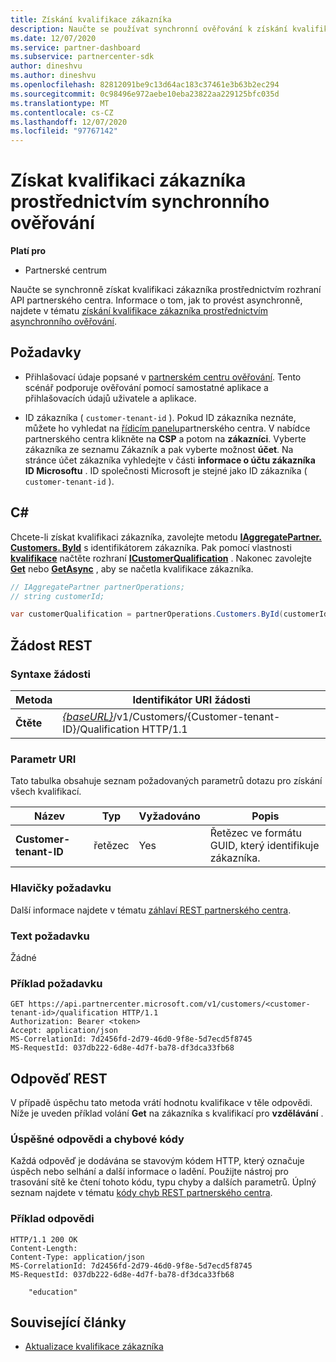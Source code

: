 ```yaml
---
title: Získání kvalifikace zákazníka
description: Naučte se používat synchronní ověřování k získání kvalifikace zákazníka prostřednictvím rozhraní API partnerského centra. Partneři to můžou použít k ověření zákazníků vzdělávání.
ms.date: 12/07/2020
ms.service: partner-dashboard
ms.subservice: partnercenter-sdk
author: dineshvu
ms.author: dineshvu
ms.openlocfilehash: 82812091be9c13d64ac183c37461e3b63b2ec294
ms.sourcegitcommit: 0c98496e972aebe10eba23822aa229125bfc035d
ms.translationtype: MT
ms.contentlocale: cs-CZ
ms.lasthandoff: 12/07/2020
ms.locfileid: "97767142"
---
```

# <a name="get-a-customers-qualification-via-synchronous-validation"></a>Získat kvalifikaci zákazníka prostřednictvím synchronního ověřování

**Platí pro**

- Partnerské centrum

Naučte se synchronně získat kvalifikaci zákazníka prostřednictvím rozhraní API partnerského centra. Informace o tom, jak to provést asynchronně, najdete v tématu [získání kvalifikace zákazníka prostřednictvím asynchronního ověřování](get-customer-qualification-asynchronous.md).

## <a name="prerequisites"></a>Požadavky

- Přihlašovací údaje popsané v [partnerském centru ověřování](partner-center-authentication.md). Tento scénář podporuje ověřování pomocí samostatné aplikace a přihlašovacích údajů uživatele a aplikace.

- ID zákazníka ( `customer-tenant-id` ). Pokud ID zákazníka neznáte, můžete ho vyhledat na [řídicím panelu](https://partner.microsoft.com/dashboard)partnerského centra. V nabídce partnerského centra klikněte na **CSP** a potom na **zákazníci**. Vyberte zákazníka ze seznamu Zákazník a pak vyberte možnost **účet**. Na stránce účet zákazníka vyhledejte v části **informace o účtu zákazníka** **ID Microsoftu** . ID společnosti Microsoft je stejné jako ID zákazníka ( `customer-tenant-id` ).

## <a name="c"></a>C\#

Chcete-li získat kvalifikaci zákazníka, zavolejte metodu [**IAggregatePartner. Customers. ById**](/dotnet/api/microsoft.store.partnercenter.customers.icustomercollection.byid) s identifikátorem zákazníka. Pak pomocí vlastnosti [**kvalifikace**](/dotnet/api/microsoft.store.partnercenter.customers.icustomer.qualification) načtěte rozhraní [**ICustomerQualification**](/dotnet/api/microsoft.store.partnercenter.qualification.icustomerqualification) . Nakonec zavolejte [**Get**](/dotnet/api/microsoft.store.partnercenter.subscriptions.isubscriptioncollection.get) nebo [**GetAsync**](/dotnet/api/microsoft.store.partnercenter.subscriptions.isubscriptioncollection.getasync) , aby se načetla kvalifikace zákazníka.

``` csharp
// IAggregatePartner partnerOperations;
// string customerId;

var customerQualification = partnerOperations.Customers.ById(customerId).Qualification.Get();
```

## <a name="rest-request"></a>Žádost REST

### <a name="request-syntax"></a>Syntaxe žádosti

| Metoda  | Identifikátor URI žádosti                                                                                          |
|---------|------------------------------------------------------------------------------------------------------|
| **Čtěte** | [*{baseURL}*](partner-center-rest-urls.md)/v1/Customers/{Customer-tenant-ID}/Qualification HTTP/1.1 |

### <a name="uri-parameter"></a>Parametr URI

Tato tabulka obsahuje seznam požadovaných parametrů dotazu pro získání všech kvalifikací.

| Název               | Typ   | Vyžadováno | Popis                                           |
|--------------------|--------|----------|-------------------------------------------------------|
| **Customer-tenant-ID** | řetězec | Yes      | Řetězec ve formátu GUID, který identifikuje zákazníka. |

### <a name="request-headers"></a>Hlavičky požadavku

Další informace najdete v tématu [záhlaví REST partnerského centra](headers.md).

### <a name="request-body"></a>Text požadavku

Žádné

### <a name="request-example"></a>Příklad požadavku

```http
GET https://api.partnercenter.microsoft.com/v1/customers/<customer-tenant-id>/qualification HTTP/1.1
Authorization: Bearer <token>
Accept: application/json
MS-CorrelationId: 7d2456fd-2d79-46d0-9f8e-5d7ecd5f8745
MS-RequestId: 037db222-6d8e-4d7f-ba78-df3dca33fb68
```

## <a name="rest-response"></a>Odpověď REST

V případě úspěchu tato metoda vrátí hodnotu kvalifikace v těle odpovědi.  Níže je uveden příklad volání **Get** na zákazníka s kvalifikací pro **vzdělávání** .

### <a name="response-success-and-error-codes"></a>Úspěšné odpovědi a chybové kódy

Každá odpověď je dodávána se stavovým kódem HTTP, který označuje úspěch nebo selhání a další informace o ladění. Použijte nástroj pro trasování sítě ke čtení tohoto kódu, typu chyby a dalších parametrů. Úplný seznam najdete v tématu [kódy chyb REST partnerského centra](error-codes.md).

### <a name="response-example"></a>Příklad odpovědi

```http
HTTP/1.1 200 OK
Content-Length:
Content-Type: application/json
MS-CorrelationId: 7d2456fd-2d79-46d0-9f8e-5d7ecd5f8745
MS-RequestId: 037db222-6d8e-4d7f-ba78-df3dca33fb68

    "education"

```

## <a name="related-articles"></a>Související články

- [Aktualizace kvalifikace zákazníka](update-a-customer-s-qualification.md)
